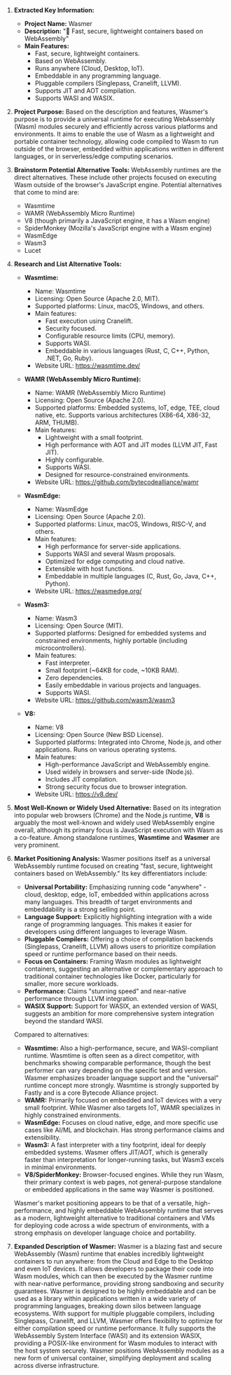 1.  **Extracted Key Information:**
    *   **Project Name:** Wasmer
    *   **Description:** "🚀 Fast, secure, lightweight containers based on WebAssembly"
    *   **Main Features:**
        *   Fast, secure, lightweight containers.
        *   Based on WebAssembly.
        *   Runs anywhere (Cloud, Desktop, IoT).
        *   Embeddable in any programming language.
        *   Pluggable compilers (Singlepass, Cranelift, LLVM).
        *   Supports JIT and AOT compilation.
        *   Supports WASI and WASIX.

2.  **Project Purpose:**
    Based on the description and features, Wasmer's purpose is to provide a universal runtime for executing WebAssembly (Wasm) modules securely and efficiently across various platforms and environments. It aims to enable the use of Wasm as a lightweight and portable container technology, allowing code compiled to Wasm to run outside of the browser, embedded within applications written in different languages, or in serverless/edge computing scenarios.

3.  **Brainstorm Potential Alternative Tools:**
    WebAssembly runtimes are the direct alternatives. These include other projects focused on executing Wasm outside of the browser's JavaScript engine. Potential alternatives that come to mind are:
    *   Wasmtime
    *   WAMR (WebAssembly Micro Runtime)
    *   V8 (though primarily a JavaScript engine, it has a Wasm engine)
    *   SpiderMonkey (Mozilla's JavaScript engine with a Wasm engine)
    *   WasmEdge
    *   Wasm3
    *   Lucet

4.  **Research and List Alternative Tools:**

    *   **Wasmtime:**
        *   Name: Wasmtime
        *   Licensing: Open Source (Apache 2.0, MIT).
        *   Supported platforms: Linux, macOS, Windows, and others.
        *   Main features:
            *   Fast execution using Cranelift.
            *   Security focused.
            *   Configurable resource limits (CPU, memory).
            *   Supports WASI.
            *   Embeddable in various languages (Rust, C, C++, Python, .NET, Go, Ruby).
        *   Website URL: https://wasmtime.dev/

    *   **WAMR (WebAssembly Micro Runtime):**
        *   Name: WAMR (WebAssembly Micro Runtime)
        *   Licensing: Open Source (Apache 2.0).
        *   Supported platforms: Embedded systems, IoT, edge, TEE, cloud native, etc. Supports various architectures (X86-64, X86-32, ARM, THUMB).
        *   Main features:
            *   Lightweight with a small footprint.
            *   High performance with AOT and JIT modes (LLVM JIT, Fast JIT).
            *   Highly configurable.
            *   Supports WASI.
            *   Designed for resource-constrained environments.
        *   Website URL: https://github.com/bytecodealliance/wamr

    *   **WasmEdge:**
        *   Name: WasmEdge
        *   Licensing: Open Source (Apache 2.0).
        *   Supported platforms: Linux, macOS, Windows, RISC-V, and others.
        *   Main features:
            *   High performance for server-side applications.
            *   Supports WASI and several Wasm proposals.
            *   Optimized for edge computing and cloud native.
            *   Extensible with host functions.
            *   Embeddable in multiple languages (C, Rust, Go, Java, C++, Python).
        *   Website URL: https://wasmedge.org/

    *   **Wasm3:**
        *   Name: Wasm3
        *   Licensing: Open Source (MIT).
        *   Supported platforms: Designed for embedded systems and constrained environments, highly portable (including microcontrollers).
        *   Main features:
            *   Fast interpreter.
            *   Small footprint (~64KB for code, ~10KB RAM).
            *   Zero dependencies.
            *   Easily embeddable in various projects and languages.
            *   Supports WASI.
        *   Website URL: https://github.com/wasm3/wasm3

    *   **V8:**
        *   Name: V8
        *   Licensing: Open Source (New BSD License).
        *   Supported platforms: Integrated into Chrome, Node.js, and other applications. Runs on various operating systems.
        *   Main features:
            *   High-performance JavaScript and WebAssembly engine.
            *   Used widely in browsers and server-side (Node.js).
            *   Includes JIT compilation.
            *   Strong security focus due to browser integration.
        *   Website URL: https://v8.dev/

5.  **Most Well-Known or Widely Used Alternative:**
    Based on its integration into popular web browsers (Chrome) and the Node.js runtime, **V8** is arguably the most well-known and widely used WebAssembly engine overall, although its primary focus is JavaScript execution with Wasm as a co-feature. Among standalone runtimes, **Wasmtime** and **Wasmer** are very prominent.

6.  **Market Positioning Analysis:**
    Wasmer positions itself as a universal WebAssembly runtime focused on creating "fast, secure, lightweight containers based on WebAssembly." Its key differentiators include:
    *   **Universal Portability:** Emphasizing running code "anywhere" - cloud, desktop, edge, IoT, embedded within applications across many languages. This breadth of target environments and embeddability is a strong selling point.
    *   **Language Support:** Explicitly highlighting integration with a wide range of programming languages. This makes it easier for developers using different languages to leverage Wasm.
    *   **Pluggable Compilers:** Offering a choice of compilation backends (Singlepass, Cranelift, LLVM) allows users to prioritize compilation speed or runtime performance based on their needs.
    *   **Focus on Containers:** Framing Wasm modules as lightweight containers, suggesting an alternative or complementary approach to traditional container technologies like Docker, particularly for smaller, more secure workloads.
    *   **Performance:** Claims "stunning speed" and near-native performance through LLVM integration.
    *   **WASIX Support:** Support for WASIX, an extended version of WASI, suggests an ambition for more comprehensive system integration beyond the standard WASI.

    Compared to alternatives:
    *   **Wasmtime:** Also a high-performance, secure, and WASI-compliant runtime. Wasmtime is often seen as a direct competitor, with benchmarks showing comparable performance, though the best performer can vary depending on the specific test and version. Wasmer emphasizes broader language support and the "universal" runtime concept more strongly. Wasmtime is strongly supported by Fastly and is a core Bytecode Alliance project.
    *   **WAMR:** Primarily focused on embedded and IoT devices with a very small footprint. While Wasmer also targets IoT, WAMR specializes in highly constrained environments.
    *   **WasmEdge:** Focuses on cloud native, edge, and more specific use cases like AI/ML and blockchain. Has strong performance claims and extensibility.
    *   **Wasm3:** A fast interpreter with a tiny footprint, ideal for deeply embedded systems. Wasmer offers JIT/AOT, which is generally faster than interpretation for longer-running tasks, but Wasm3 excels in minimal environments.
    *   **V8/SpiderMonkey:** Browser-focused engines. While they run Wasm, their primary context is web pages, not general-purpose standalone or embedded applications in the same way Wasmer is positioned.

    Wasmer's market positioning appears to be that of a versatile, high-performance, and highly embeddable WebAssembly runtime that serves as a modern, lightweight alternative to traditional containers and VMs for deploying code across a wide spectrum of environments, with a strong emphasis on developer language choice and portability.

7.  **Expanded Description of Wasmer:**
    Wasmer is a blazing fast and secure WebAssembly (Wasm) runtime that enables incredibly lightweight containers to run anywhere: from the Cloud and Edge to the Desktop and even IoT devices. It allows developers to package their code into Wasm modules, which can then be executed by the Wasmer runtime with near-native performance, providing strong sandboxing and security guarantees. Wasmer is designed to be highly embeddable and can be used as a library within applications written in a wide variety of programming languages, breaking down silos between language ecosystems. With support for multiple pluggable compilers, including Singlepass, Cranelift, and LLVM, Wasmer offers flexibility to optimize for either compilation speed or runtime performance. It fully supports the WebAssembly System Interface (WASI) and its extension WASIX, providing a POSIX-like environment for Wasm modules to interact with the host system securely. Wasmer positions WebAssembly modules as a new form of universal container, simplifying deployment and scaling across diverse infrastructure.